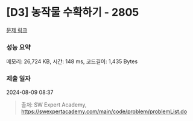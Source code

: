 # [D3] 농작물 수확하기 - 2805 

[문제 링크](https://swexpertacademy.com/main/code/problem/problemDetail.do?contestProbId=AV7GLXqKAWYDFAXB) 

### 성능 요약

메모리: 26,724 KB, 시간: 148 ms, 코드길이: 1,435 Bytes

### 제출 일자

2024-08-09 08:37



> 출처: SW Expert Academy, https://swexpertacademy.com/main/code/problem/problemList.do